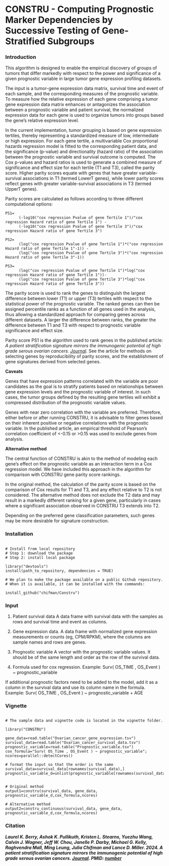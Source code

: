 # CONSTRU - Computing Prognostic Marker Dependencies by Successive Testing of Gene-Stratified Subgroups

### Introduction

This algorithm is designed to enable the empirical discovery of groups of tumors that differ markedly with respect to the power and significance of a given prognostic variable in large tumor gene expression profiling datasets. 

The input is a tumor-gene expression data matrix, survival time and event of each sample, and the corresponding measures of the prognostic variable. To measure how the relative expression of each gene comprising a tumor gene expression data matrix enhances or antagonizes the association between a prognostic variable and patient survival, the normalized expression data for each gene is used to organize tumors into groups based the gene’s relative expression level.

In the current implementation, tumor grouping is based on gene expression tertiles, thereby representing a standardized measure of low, intermediate or high expression. For each gene tertile, a multivariable Cox proportional hazards regression model is fitted to the corresponding patient data, and the significance (p-value) and directionality (hazard ratio) of the association between the prognostic variable and survival outcome is computed. The Cox p-values and hazard ratios is used to generate a combined measure of significance and effect size for each tertile (T1 and T3), called the parity score. Higher parity scores equate with genes that have greater variable-survival associations in T1 (termed LowerT genes), while lower parity scores reflect genes with greater variable-survival associations in T3 (termed UpperT genes).

Parity scores are calculated as follows according to three different computational options:

```
PS1=
      (-log10("cox regression Pvalue of gene Tertile 1")/"cox regression Hazard ratio of gene Tertile 1") - 
      (-log10("cox regression Pvalue of gene Tertile 3")/"cox regression Hazard ratio of gene Tertile 3")
 
PS2=
      (log("cox regression Pvalue of gene Tertile 1")*("cox regression Hazard ratio of gene Tertile 1"-1)) - 
      (log("cox regression Pvalue of gene Tertile 3")*("cox regression Hazard ratio of gene Tertile 3"-1))
 
PS3= 
      (log("cox regression Pvalue of gene Tertile 1")*log("cox regression Hazard ratio of gene Tertile 1"))- 
      (log("cox regression Pvalue of gene Tertile 3")*log("cox regression Hazard ratio of gene Tertile 3"))
```

The parity score is used to rank the genes to distinguish the largest difference between lower (T1) or upper (T3) tertiles with respect to the statistical power of the prognostic variable. The ranked genes can then be assigned percentile ranks as a function of all genes used in the analysis, thus allowing a standardized approach for comparing genes across different datasets. A larger the difference between ranks, the greater the difference between T1 and T3 with respect to prognostic variable significance and effect size.
 
Parity score PS1 is the algorithm used to rank genes in the published article: _A patient stratification signature mirrors the immunogenic potential of high grade serous ovarian cancers. [Journal](link)_. See the article for methods on selecting genes by reproducibility of parity scores, and the establishment of gene signatures derived from selected genes.

**Caveats**

Genes that have expression patterns correlated with the variable are poor candidates as the goal is to stratify patients based on relationships between gene expression levels and the prognostic variable of interest. In such cases, the tumor groups defined by the resulting gene tertiles will exhibit a compressed distribution of the prognostic variable values.

Genes with near zero correlation with the variable are preferred. Therefore, either before or after running CONSTRU, it is advisable to filter genes based on their inherent positive or negative correlations with the prognostic variable. In the published article, an empirical threshold of Pearson’s correlation coefficient of <-0.15 or >0.15 was used to exclude genes from analysis.

**Alternative method**

The central function of CONSTRU is akin to the method of modeling each gene’s effect on the prognostic variable as an interaction term in a Cox regression model. We have included this approach in the algorithm for comparison with CONSTRU gene parity score rankings.

In the original method, the calculation of the parity score is based on the comparison of Cox results for T1 and T3, and any effect relative to T2 is not considered. The alternative method does not exclude the T2 data and may result in a markedly different ranking for a given gene, particularly in cases where a significant association observed in CONSTRU T3 extends into T2.

Depending on the preferred gene classification parameters, such genes may be more desirable for signature construction.

### Installation

```{r}

# Install from local repository
# Step 1: download the package
# Step 2: install local package

library("devtools")
install(path_to_repository, dependencies = TRUE)

# We plan to make the package available on a public Github repository.
# When it is available, it can be installed with the commands:

install_github("chifman/Constru")

```

### Input

1. Patient survival data
    A data frame with survival data with the samples as rows and survival time and event as columns.

2. Gene expression data. 
    A data frame with normalized gene expression measurements or counts (eg, CPM/RPKM), where the columns are sample names and rows are genes.

3. Prognostic variable
    A vector with the prognostic variable values. It should be of the same length and order as the row of the survival data.

4. Formula used for cox regression. Example: 
    Surv( OS_TIME , OS_Event ) ~ prognostic_variable 

If additional prognostic factors need to be added to the model, add it as a column in the survival data and use its column name in the formula. Example:
    Surv( OS_TIME , OS_Event ) ~ prognostic_variable + AGE 

### Vignette

```{r}

# The sample data and vignette code is located in the vignette folder. 

library("CONSTRU")

gene_data=read.table("Ovarian_cancer_gene_expression.tsv")
survival_data=read.table("Ovarian_cancer_survival_data.tsv")
prognostic_variable=read.table("Prognostic_variable.tsv")
cox_formula="Surv( OS_Time , OS_Event ) ~ prognostic_variable";
ncores=parallel::detectCores()

# format the input so that the order is the same
survival_data=survival_data[rownames(survival_data),]
prognostic_variable_d=unlist(prognostic_variable[rownames(survival_data),])


# Original method
output1=constru(survival_data, gene_data, prognostic_variable_d,cox_formula,ncores)

# Alternative method
output2=constru_continuous(survival_data, gene_data, prognostic_variable_d,cox_formula,ncores)

```

### Citation

**_Laurel K. Berry, Ashok K. Pullikuth, Kristen L. Stearns, Yuezhu Wang, Calvin J. Wagner, Jeff W. Chou, Janelle P. Darby, Michael G. Kelly, Raghvendra Mall, Ming Leung, Julia Chifman and Lance D. Miller. 2024. A patient stratification signature mirrors the immunogenic potential of high grade serous ovarian cancers. [Journal](link). PMID: [number](link)_**

